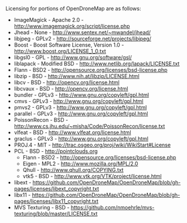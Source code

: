 Licensing for portions of OpenDroneMap are as follows:
* ImageMagick - Apache 2.0 - http://www.imagemagick.org/script/license.php
* Jhead - None - http://www.sentex.net/~mwandel/jhead/
* libjpeg - GPLv2 - http://sourceforge.net/projects/libjpeg/
* Boost - Boost Software License, Version 1.0 - http://www.boost.org/LICENSE_1_0.txt
* libgsl0 - GPL - http://www.gnu.org/software/gsl/
* liblapack - Modified BSD - http://www.netlib.org/lapack/LICENSE.txt
* Flann - BSD2 - http://opensource.org/licenses/bsd-license.php
* libzip - BSD - http://www.nih.at/libzip/LICENSE.html
* libcv - BSD - http://opencv.org/license.html
* libcvaux - BSD - http://opencv.org/license.html
* bundler - GPLv3 - http://www.gnu.org/copyleft/gpl.html
* cmvs  - GPLv3 - http://www.gnu.org/copyleft/gpl.html
* pmvs2  - GPLv3 - http://www.gnu.org/copyleft/gpl.html
* parallel  - GPLv3 - http://www.gnu.org/copyleft/gpl.html
* PoissonRecon - BSD - http://www.cs.jhu.edu/~misha/Code/PoissonRecon/license.txt
* vlfeat - BSD - http://www.vlfeat.org/license.html
* graclus - GPLv3 - http://www.gnu.org/copyleft/gpl.html
* PROJ.4 - MIT - http://trac.osgeo.org/proj/wiki/WikiStart#License
* PCL - BSD - http://pointclouds.org
  * Flann - BSD2 - http://opensource.org/licenses/bsd-license.php
  * Eigen - MPL2 - http://www.mozilla.org/MPL/2.0
  * Qhull - http://www.qhull.org/COPYING.txt
  * vtk5 - BSD - http://www.vtk.org/VTK/project/license.html
* libext - https://github.com/OpenDroneMap/OpenDroneMap/blob/gh-pages/licenses/libext_copyright.txt
* libx11 - https://github.com/OpenDroneMap/OpenDroneMap/blob/gh-pages/licenses/libx11_copyright.txt
* MVS Texturing - BSD - https://github.com/nmoehrle/mvs-texturing/blob/master/LICENSE.txt
